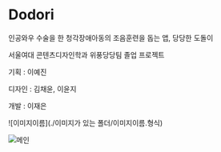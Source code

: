 # Dodori
인공와우 수술을 한 청각장애아동의 조음훈련을 돕는 앱, 당당한 도돌이


서울여대 콘텐츠디자인학과 위풍당당팀 졸업 프로젝트

기획 : 이예진

디자인 : 김채윤, 이윤지

개발 : 이재은

![이미지이름](./이미지가 있는 폴더/이미지이름.형식)

![메인](.image/메인.png)


